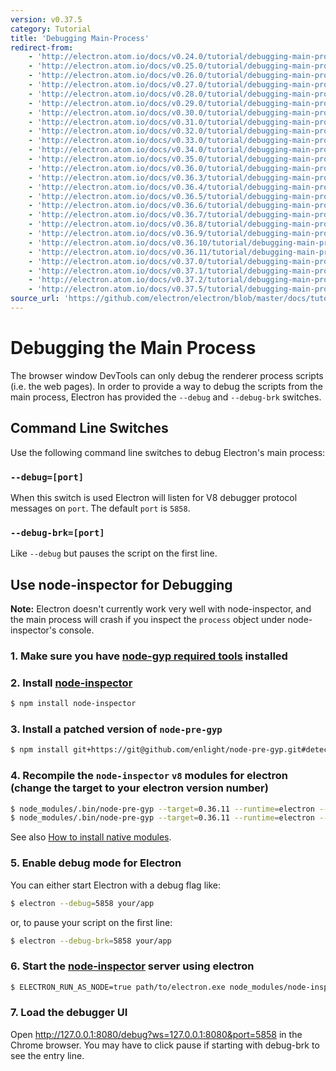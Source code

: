 ```yaml
---
version: v0.37.5
category: Tutorial
title: 'Debugging Main-Process'
redirect-from:
    - 'http://electron.atom.io/docs/v0.24.0/tutorial/debugging-main-process/'
    - 'http://electron.atom.io/docs/v0.25.0/tutorial/debugging-main-process/'
    - 'http://electron.atom.io/docs/v0.26.0/tutorial/debugging-main-process/'
    - 'http://electron.atom.io/docs/v0.27.0/tutorial/debugging-main-process/'
    - 'http://electron.atom.io/docs/v0.28.0/tutorial/debugging-main-process/'
    - 'http://electron.atom.io/docs/v0.29.0/tutorial/debugging-main-process/'
    - 'http://electron.atom.io/docs/v0.30.0/tutorial/debugging-main-process/'
    - 'http://electron.atom.io/docs/v0.31.0/tutorial/debugging-main-process/'
    - 'http://electron.atom.io/docs/v0.32.0/tutorial/debugging-main-process/'
    - 'http://electron.atom.io/docs/v0.33.0/tutorial/debugging-main-process/'
    - 'http://electron.atom.io/docs/v0.34.0/tutorial/debugging-main-process/'
    - 'http://electron.atom.io/docs/v0.35.0/tutorial/debugging-main-process/'
    - 'http://electron.atom.io/docs/v0.36.0/tutorial/debugging-main-process/'
    - 'http://electron.atom.io/docs/v0.36.3/tutorial/debugging-main-process/'
    - 'http://electron.atom.io/docs/v0.36.4/tutorial/debugging-main-process/'
    - 'http://electron.atom.io/docs/v0.36.5/tutorial/debugging-main-process/'
    - 'http://electron.atom.io/docs/v0.36.6/tutorial/debugging-main-process/'
    - 'http://electron.atom.io/docs/v0.36.7/tutorial/debugging-main-process/'
    - 'http://electron.atom.io/docs/v0.36.8/tutorial/debugging-main-process/'
    - 'http://electron.atom.io/docs/v0.36.9/tutorial/debugging-main-process/'
    - 'http://electron.atom.io/docs/v0.36.10/tutorial/debugging-main-process/'
    - 'http://electron.atom.io/docs/v0.36.11/tutorial/debugging-main-process/'
    - 'http://electron.atom.io/docs/v0.37.0/tutorial/debugging-main-process/'
    - 'http://electron.atom.io/docs/v0.37.1/tutorial/debugging-main-process/'
    - 'http://electron.atom.io/docs/v0.37.2/tutorial/debugging-main-process/'
    - 'http://electron.atom.io/docs/v0.37.5/tutorial/debugging-main-process/'
source_url: 'https://github.com/electron/electron/blob/master/docs/tutorial/debugging-main-process.md'
---
```


# Debugging the Main Process

The browser window DevTools can only debug the renderer process scripts (i.e.
the web pages). In order to provide a way to debug the scripts from the main
process, Electron has provided the `--debug` and `--debug-brk` switches.

## Command Line Switches

Use the following command line switches to debug Electron's main process:

### `--debug=[port]`

When this switch is used Electron will listen for V8 debugger protocol
messages on `port`. The default `port` is `5858`.

### `--debug-brk=[port]`

Like `--debug` but pauses the script on the first line.

## Use node-inspector for Debugging

**Note:** Electron doesn't currently work very well
with node-inspector, and the main process will crash if you inspect the
`process` object under node-inspector's console.

### 1. Make sure you have [node-gyp required tools][node-gyp-required-tools] installed

### 2. Install [node-inspector][node-inspector]

```bash
$ npm install node-inspector
```

### 3. Install a patched version of `node-pre-gyp`

```bash
$ npm install git+https://git@github.com/enlight/node-pre-gyp.git#detect-electron-runtime-in-find
```

### 4. Recompile the `node-inspector` `v8` modules for electron (change the target to your electron version number)

```bash
$ node_modules/.bin/node-pre-gyp --target=0.36.11 --runtime=electron --fallback-to-build --directory node_modules/v8-debug/ --dist-url=https://atom.io/download/atom-shell reinstall
$ node_modules/.bin/node-pre-gyp --target=0.36.11 --runtime=electron --fallback-to-build --directory node_modules/v8-profiler/ --dist-url=https://atom.io/download/atom-shell reinstall
```

See also [How to install native modules][how-to-install-native-modules].

### 5. Enable debug mode for Electron

You can either start Electron with a debug flag like:

```bash
$ electron --debug=5858 your/app
```

or, to pause your script on the first line:

```bash
$ electron --debug-brk=5858 your/app
```

### 6. Start the [node-inspector][node-inspector] server using electron

```bash
$ ELECTRON_RUN_AS_NODE=true path/to/electron.exe node_modules/node-inspector/bin/inspector.js
```

### 7. Load the debugger UI

Open http://127.0.0.1:8080/debug?ws=127.0.0.1:8080&port=5858 in the Chrome browser. You may have to click pause if starting with debug-brk to see the entry line.

[node-inspector]: https://github.com/node-inspector/node-inspector
[node-gyp-required-tools]: https://github.com/nodejs/node-gyp#installation
[how-to-install-native-modules]: http://electron.atom.io/docs/v0.37.5/tutorial/using-native-node-modules#how-to-install-native-modules

